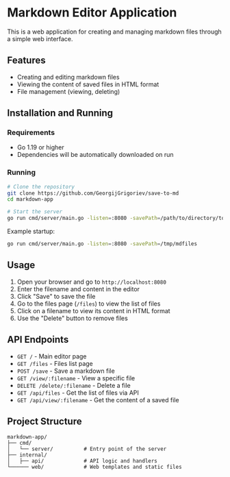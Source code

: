 # Markdown Editor Application

This is a web application for creating and managing markdown files through a simple web interface.

## Features

- Creating and editing markdown files
- Viewing the content of saved files in HTML format
- File management (viewing, deleting)

## Installation and Running

### Requirements
- Go 1.19 or higher
- Dependencies will be automatically downloaded on run

### Running
```bash
# Clone the repository
git clone https://github.com/GeorgijGrigoriev/save-to-md
cd markdown-app

# Start the server
go run cmd/server/main.go -listen=:8080 -savePath=/path/to/directory/to/save
```

Example startup:
```bash
go run cmd/server/main.go -listen=:8080 -savePath=/tmp/mdfiles
```

## Usage

1. Open your browser and go to `http://localhost:8080`
2. Enter the filename and content in the editor
3. Click "Save" to save the file
4. Go to the files page (`/files`) to view the list of files
5. Click on a filename to view its content in HTML format
6. Use the "Delete" button to remove files

## API Endpoints

- `GET /` - Main editor page
- `GET /files` - Files list page
- `POST /save` - Save a markdown file
- `GET /view/:filename` - View a specific file
- `DELETE /delete/:filename` - Delete a file
- `GET /api/files` - Get the list of files via API
- `GET /api/view/:filename` - Get the content of a saved file

## Project Structure

```
markdown-app/
├── cmd/
│   └── server/          # Entry point of the server
├── internal/
│   ├── api/             # API logic and handlers
└────── web/             # Web templates and static files
```